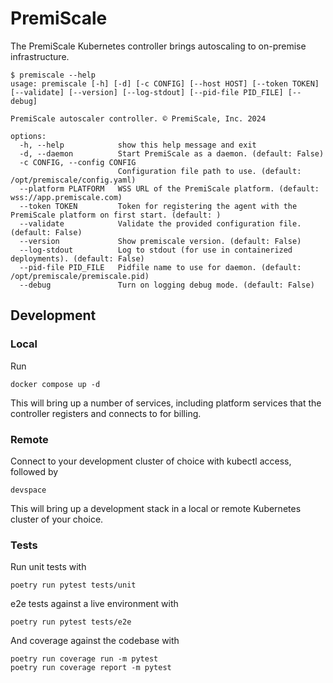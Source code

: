 # PremiScale

The PremiScale Kubernetes controller brings autoscaling to on-premise infrastructure.

```shell
$ premiscale --help
usage: premiscale [-h] [-d] [-c CONFIG] [--host HOST] [--token TOKEN] [--validate] [--version] [--log-stdout] [--pid-file PID_FILE] [--debug]

PremiScale autoscaler controller. © PremiScale, Inc. 2024

options:
  -h, --help            show this help message and exit
  -d, --daemon          Start PremiScale as a daemon. (default: False)
  -c CONFIG, --config CONFIG
                        Configuration file path to use. (default: /opt/premiscale/config.yaml)
  --platform PLATFORM   WSS URL of the PremiScale platform. (default: wss://app.premiscale.com)
  --token TOKEN         Token for registering the agent with the PremiScale platform on first start. (default: )
  --validate            Validate the provided configuration file. (default: False)
  --version             Show premiscale version. (default: False)
  --log-stdout          Log to stdout (for use in containerized deployments). (default: False)
  --pid-file PID_FILE   Pidfile name to use for daemon. (default: /opt/premiscale/premiscale.pid)
  --debug               Turn on logging debug mode. (default: False)
```

## Development

### Local

Run

```shell
docker compose up -d
```

This will bring up a number of services, including platform services that the controller registers and connects to for billing.

### Remote

Connect to your development cluster of choice with kubectl access, followed by

```shell
devspace
```

This will bring up a development stack in a local or remote Kubernetes cluster of your choice.

### Tests

Run unit tests with

```shell
poetry run pytest tests/unit
```

e2e tests against a live environment with

```shell
poetry run pytest tests/e2e
```

And coverage against the codebase with

```shell
poetry run coverage run -m pytest
poetry run coverage report -m pytest
```
